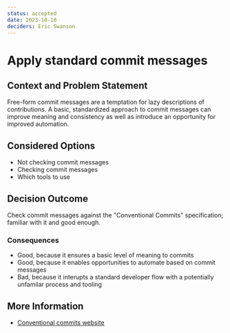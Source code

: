 ```yaml
---
status: accepted
date: 2023-10-10
deciders: Eric Swanson
---
```


# Apply standard commit messages

## Context and Problem Statement

Free-form commit messages are a temptation for lazy descriptions of
contributions. A basic, standardized approach to commit messages can
improve meaning and consistency as well as introduce an opportunity
for improved automation.

## Considered Options

-   Not checking commit messages
-   Checking commit messages
-   Which tools to use

## Decision Outcome

Check commit messages against the "Conventional Commits" specification;
familiar with it and good enough.

### Consequences

-   Good, because it ensures a basic level of meaning to commits
-   Good, because it enables opportunities to automate based on commit messages
-   Bad, because it interupts a standard developer flow with a potentially
    unfamilar process and tooling

## More Information

-   [Conventional commits website](https://www.conventionalcommits.org/)

